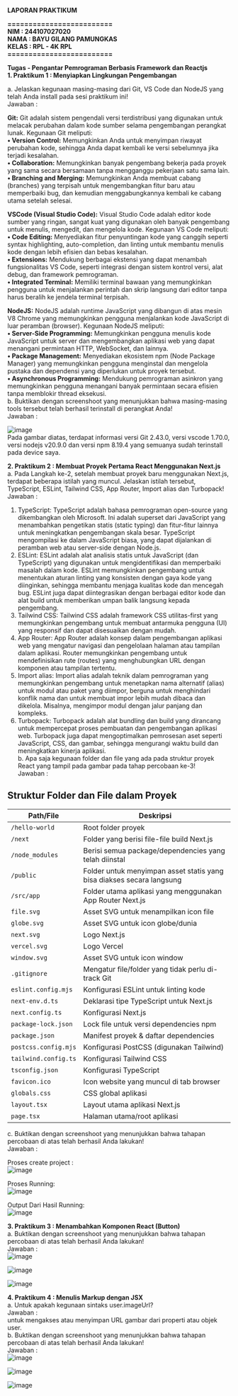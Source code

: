 **LAPORAN PRAKTIKUM** <br>

**=========================** <br>
**NIM    : 244107027020**  <br>
**NAMA   : BAYU GILANG PAMUNGKAS**  <br>
**KELAS  : RPL - 4K RPL**  <br>
**=========================**  <br>

**Tugas - Pengantar Pemrograman Berbasis Framework dan Reactjs** <br>
**1.	Praktikum 1 : Menyiapkan Lingkungan Pengembangan** <br>

a.	Jelaskan kegunaan masing-masing dari Git, VS Code dan NodeJS yang telah Anda install pada sesi praktikum ini! <br>
Jawaban : <br>

**Git:** Git adalah sistem pengendali versi terdistribusi yang digunakan untuk melacak perubahan dalam kode sumber selama pengembangan perangkat lunak. Kegunaan Git meliputi: <br>
      **•	Version Control:** Memungkinkan Anda untuk menyimpan riwayat perubahan kode, sehingga Anda dapat kembali ke versi sebelumnya jika terjadi kesalahan. <br>
      **•	Collaboration:** Memungkinkan banyak pengembang bekerja pada proyek yang sama secara bersamaan tanpa mengganggu pekerjaan satu sama lain. <br>
      **•	Branching and Merging:** Memungkinkan Anda membuat cabang (branches) yang terpisah untuk mengembangkan fitur baru atau memperbaiki bug, dan kemudian menggabungkannya kembali ke cabang utama setelah selesai. <br>
      
**VSCode (Visual Studio Code):** Visual Studio Code adalah editor kode sumber yang ringan, sangat kuat yang digunakan oleh banyak pengembang untuk menulis, mengedit, dan mengelola kode. Kegunaan VS Code meliputi: <br>
      **•	Code Editing:** Menyediakan fitur penyuntingan kode yang canggih seperti syntax highlighting, auto-completion, dan linting untuk membantu menulis kode dengan lebih efisien dan bebas kesalahan. <br>
      **•	Extensions:** Mendukung berbagai ekstensi yang dapat menambah fungsionalitas VS Code, seperti integrasi dengan sistem kontrol versi, alat debug, dan framework pemrograman. <br>
      **•	Integrated Terminal:** Memiliki terminal bawaan yang memungkinkan pengguna untuk menjalankan perintah dan skrip langsung dari editor tanpa harus beralih ke jendela terminal terpisah. <br>
      
**NodeJS:** NodeJS adalah runtime JavaScript yang dibangun di atas mesin V8 Chrome yang memungkinkan pengguna menjalankan kode JavaScript di luar peramban (browser). Kegunaan NodeJS meliputi: <br>
      **•	Server-Side Programming:** Memungkinkan pengguna menulis kode JavaScript untuk server dan mengembangkan aplikasi web yang dapat menangani permintaan HTTP, WebSocket, dan lainnya. <br>
      **•	Package Management:** Menyediakan ekosistem npm (Node Package Manager) yang memungkinkan pengguna menginstal dan mengelola pustaka dan dependensi yang diperlukan untuk proyek tersebut. <br>
      **•	Asynchronous Programming:** Mendukung pemrograman asinkron yang memungkinkan pengguna menangani banyak permintaan secara efisien tanpa memblokir thread eksekusi. <br>
b.	Buktikan dengan screenshoot yang menunjukkan bahwa masing-masing tools tersebut telah berhasil terinstall di perangkat Anda! <br>
Jawaban : <br>

![image](https://github.com/user-attachments/assets/6822b18c-9ba0-4a63-9988-984dcba1c714) <br>
Pada gambar diatas, terdapat informasi versi Git 2.43.0, versi vscode 1.70.0, versi nodejs v20.9.0 dan versi npm 8.19.4 yang semuanya sudah terinstall pada device saya. <br>

**2.	Praktikum 2 : Membuat Proyek Pertama React Menggunakan Next.js** <br>
a. Pada Langkah ke-2, setelah membuat proyek baru menggunakan Next.js, terdapat beberapa istilah yang muncul. Jelaskan istilah tersebut, TypeScript, ESLint, Tailwind CSS, App Router, Import alias dan Turbopack! <br>
Jawaban : <br>
1.	TypeScript: TypeScript adalah bahasa pemrograman open-source yang dikembangkan oleh Microsoft. Ini adalah superset dari JavaScript yang menambahkan pengetikan statis (static typing) dan fitur-fitur lainnya untuk meningkatkan pengembangan skala besar. TypeScript mengompilasi ke dalam JavaScript biasa, yang dapat dijalankan di peramban web atau server-side dengan Node.js. <br>
2.	ESLint: ESLint adalah alat analisis statis untuk JavaScript (dan TypeScript) yang digunakan untuk mengidentifikasi dan memperbaiki masalah dalam kode. ESLint memungkinkan pengembang untuk menentukan aturan linting yang konsisten dengan gaya kode yang diinginkan, sehingga membantu menjaga kualitas kode dan mencegah bug. ESLint juga dapat diintegrasikan dengan berbagai editor kode dan alat build untuk memberikan umpan balik langsung kepada pengembang. <br>
3.	Tailwind CSS: Tailwind CSS adalah framework CSS utilitas-first yang memungkinkan pengembang untuk membuat antarmuka pengguna (UI) yang responsif dan dapat disesuaikan dengan mudah. <br>
4.	App Router: App Router adalah konsep dalam pengembangan aplikasi web yang mengatur navigasi dan pengelolaan halaman atau tampilan dalam aplikasi. Router memungkinkan pengembang untuk mendefinisikan rute (routes) yang menghubungkan URL dengan komponen atau tampilan tertentu. <br>
5.	Import alias: Import alias adalah teknik dalam pemrograman yang memungkinkan pengembang untuk menetapkan nama alternatif (alias) untuk modul atau paket yang diimpor, berguna untuk menghindari konflik nama dan untuk membuat impor lebih mudah dibaca dan dikelola. Misalnya, mengimpor modul dengan jalur panjang dan kompleks. <br>
6.	Turbopack: Turbopack adalah alat bundling dan build yang dirancang untuk mempercepat proses pembuatan dan pengembangan aplikasi web. Turbopack juga dapat mengoptimalkan pemrosesan aset seperti JavaScript, CSS, dan gambar, sehingga mengurangi waktu build dan meningkatkan kinerja aplikasi. <br>
b.	Apa saja kegunaan folder dan file yang ada pada struktur proyek React yang tampil pada gambar pada tahap percobaan ke-3! <br>
Jawaban : <br>

## Struktur Folder dan File dalam Proyek

| Path/File               | Deskripsi |
|-------------------------|-----------|
| `/hello-world`          | Root folder proyek |
| `/next`                 | Folder yang berisi file-file build Next.js |
| `/node_modules`         | Berisi semua package/dependencies yang telah diinstal |
| `/public`               | Folder untuk menyimpan asset statis yang bisa diakses secara langsung |
| `/src/app`              | Folder utama aplikasi yang menggunakan App Router Next.js |
| `file.svg`              | Asset SVG untuk menampilkan icon file |
| `globe.svg`             | Asset SVG untuk icon globe/dunia |
| `next.svg`              | Logo Next.js |
| `vercel.svg`            | Logo Vercel |
| `window.svg`            | Asset SVG untuk icon window |
| `.gitignore`            | Mengatur file/folder yang tidak perlu di-track Git |
| `eslint.config.mjs`     | Konfigurasi ESLint untuk linting kode |
| `next-env.d.ts`         | Deklarasi tipe TypeScript untuk Next.js |
| `next.config.ts`        | Konfigurasi Next.js |
| `package-lock.json`     | Lock file untuk versi dependencies npm |
| `package.json`          | Manifest proyek & daftar dependencies |
| `postcss.config.mjs`    | Konfigurasi PostCSS (digunakan Tailwind) |
| `tailwind.config.ts`    | Konfigurasi Tailwind CSS |
| `tsconfig.json`         | Konfigurasi TypeScript |
| `favicon.ico`           | Icon website yang muncul di tab browser |
| `globals.css`           | CSS global aplikasi |
| `layout.tsx`           | Layout utama aplikasi Next.js |
| `page.tsx`             | Halaman utama/root aplikasi |

c.	Buktikan dengan screenshoot yang menunjukkan bahwa tahapan percobaan di atas telah berhasil Anda lakukan! <br>
Jawaban : <br>

Proses create project : <br>
![image](https://github.com/user-attachments/assets/d1856388-b7d7-4662-b146-bbf26d98a402) <br>

Proses Running: <br>
![image](https://github.com/user-attachments/assets/aa8afb59-8e37-4389-8dc0-5c3b84f8c808) <br>

Output Dari Hasil Running: <br>
![image](https://github.com/user-attachments/assets/f35495a5-fe7f-4bc3-a882-038a08239a2c) <br>

**3.	Praktikum 3 : Menambahkan Komponen React (Button)** <br>
a.	Buktikan dengan screenshoot yang menunjukkan bahwa tahapan percobaan di atas telah berhasil Anda lakukan! <br>
Jawaban : <br>
![image](https://github.com/user-attachments/assets/e9e94281-2150-411c-a49a-4cda149f35ec) <br>

![image](https://github.com/user-attachments/assets/9d92e8f4-2cf0-4224-85a6-398e794e66f2) <br>

![image](https://github.com/user-attachments/assets/436ec164-2b84-4ee8-af2d-1a9129d8ca8c) <br>

**4.	Praktikum 4 : Menulis Markup dengan JSX** <br>
a.	Untuk apakah kegunaan sintaks user.imageUrl? <br>
Jawaban : <br>
untuk mengakses atau menyimpan URL gambar dari properti atau objek user. <br>
b.	Buktikan dengan screenshoot yang menunjukkan bahwa tahapan percobaan di atas telah berhasil Anda lakukan! <br>
Jawaban : <br>
![image](https://github.com/user-attachments/assets/be454658-7761-4c8d-9654-b48406e00c82) <br>

![image](https://github.com/user-attachments/assets/c67d61bf-e403-4aac-836d-cf49882b42ab) <br>

![image](https://github.com/user-attachments/assets/1c0dde43-24f2-45d9-94f5-65cd1a459abd)









